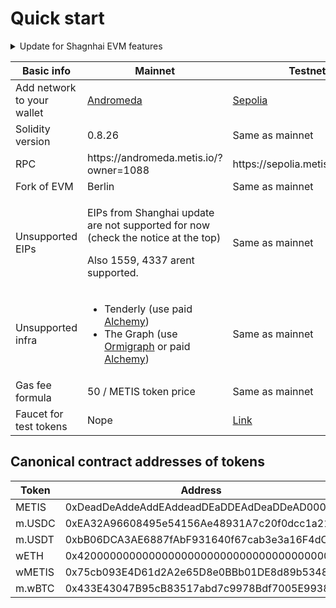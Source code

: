 # Quick start

<details>

<summary>Update for Shagnhai EVM features</summary>

**1. PUSH0 opcode**

You can use shanghai evm version in your project.

```solidity
// SPDX-License-Identifier: UNLICENSED
pragma solidity ^0.8.20;
contract MetisShanghaiUpgradeExample {
    uint256 public num;
    function push0(uint256 _n) public {
        num = _n;
    }
}
```

**2. More user-friendly error from the rpc**

The RPC can return encoded custom errors and solidity panic errors

**Custom errors**

```solidity
// SPDX-License-Identifier: UNLICENSED
pragma solidity ^0.8.20;
error MyError();
contract MetisShanghaiUpgradeExample {
    function customError() public pure {
        revert MyError();
    }
}
```

{% code overflow="wrap" %}
```sh
curl https://l2rpc.devnet.metisdevops.link -X POST -H "Content-Type: application/json" \
  --data '{"method":"eth_call","params":[{"to":"0x2e07967571dB8896178A65039b4Dd13Be354B002","input":"0xdda3a7bd"}, "latest"],"id":1,"jsonrpc":"2.0"}'
```
{% endcode %}

**The error data 0xdd6c951c is for the custom error MyError**

{% code overflow="wrap" %}
```json
{
  "jsonrpc": "2.0",
  "id": 1,
  "error": { "code": 3, "message": "execution reverted", "data": "0xdd6c951c" }
}
```
{% endcode %}

**Solidity panic errors**

```solidity
// SPDX-License-Identifier: UNLICENSED
pragma solidity ^0.8.20;
contract MetisShanghaiUpgradeExample {
    function panicError(uint256 _x) public pure returns (uint256){
        return _x / 0;
    }
}
```

{% code overflow="wrap" %}
```sh
curl https://l2rpc.devnet.metisdevops.link -X POST -H "Content-Type: application/json" \
  --data '{"method":"eth_call","params":[{"to":"0x2e07967571dB8896178A65039b4Dd13Be354B002","input":"0x67c9d7930000000000000000000000000000000000000000000000000000000000000001"}, "latest"],"id":1,"jsonrpc":"2.0"}'
```
{% endcode %}

{% code overflow="wrap" %}
```json
{
  "jsonrpc": "2.0",
  "id": 1,
  "error": {
    "code": 3,
    "message": "execution reverted: division or modulo by zero",
    "data": "0x4e487b710000000000000000000000000000000000000000000000000000000000000012"
  }
}
```
{% endcode %}

</details>

<table><thead><tr><th width="197">Basic info</th><th width="284">Mainnet</th><th>Testnet</th></tr></thead><tbody><tr><td>Add network to your wallet</td><td><a href="https://chainlist.org/chain/1088">Andromeda</a></td><td> <a href="https://chainlist.org/chain/59902">Sepolia</a></td></tr><tr><td>Solidity version</td><td>0.8.26</td><td>Same as mainnet</td></tr><tr><td>RPC</td><td>https://andromeda.metis.io/?owner=1088</td><td>https://sepolia.metisdevops.link</td></tr><tr><td>Fork of EVM</td><td>Berlin</td><td>Same as mainnet</td></tr><tr><td>Unsupported EIPs</td><td><p>EIPs from Shanghai update are not supported for now (check the notice at the top)</p><p>Also 1559, 4337 arent supported.</p></td><td>Same as mainnet</td></tr><tr><td>Unsupported infra</td><td><ul><li>Tenderly (use paid <a href="https://www.alchemy.com/">Alchemy</a>)</li><li>The Graph (use <a href="https://www.ormilabs.xyz/">Ormigraph</a> or paid <a href="https://www.alchemy.com/">Alchemy</a>)</li></ul></td><td>Same as mainnet</td></tr><tr><td>Gas fee formula</td><td>50 / METIS token price</td><td>Same as mainnet</td></tr><tr><td>Faucet for test tokens</td><td>Nope</td><td><a href="https://faucet-427702.uc.r.appspot.com/">Link</a></td></tr></tbody></table>

## Canonical contract addresses of tokens

<table><thead><tr><th width="114">Token</th><th width="541">Address</th><th>Decimals</th></tr></thead><tbody><tr><td>METIS</td><td>0xDeadDeAddeAddEAddeadDEaDDEAdDeaDDeAD0000</td><td>18</td></tr><tr><td>m.USDC</td><td>0xEA32A96608495e54156Ae48931A7c20f0dcc1a21</td><td>6</td></tr><tr><td>m.USDT</td><td>0xbB06DCA3AE6887fAbF931640f67cab3e3a16F4dC</td><td>6</td></tr><tr><td>wETH</td><td>0x420000000000000000000000000000000000000A</td><td>18</td></tr><tr><td>wMETIS</td><td>0x75cb093E4D61d2A2e65D8e0BBb01DE8d89b53481</td><td>18</td></tr><tr><td>m.wBTC</td><td>0x433E43047B95cB83517abd7c9978Bdf7005E9938</td><td>8</td></tr></tbody></table>
